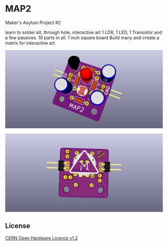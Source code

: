 # MAP2

Maker's Asylum Project #2

learn to solder kit, through hole, interactive art
1 LDR, 1 LED, 1 Transistor and a few passives. 10 parts in all.
1 inch square board
Build many and create a matrix for interactive art.

![MAP2 top](https://github.com/MakersAsylumIndia/MAP2/blob/master/kicad/image/map2_01.png)

![MAP2 bottom](https://github.com/MakersAsylumIndia/MAP2/blob/master/kicad/image/map2_03.png)

License
-------
[CERN Open Hardware Licence v1.2 ]

[CERN Open Hardware Licence v1.2 ]:http://www.ohwr.org/attachments/2388/cern_ohl_v_1_2.txt
